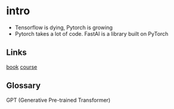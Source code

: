 # intro
- Tensorflow is dying, Pytorch is growing
- Pytorch takes a lot of code. FastAI is a library built on PyTorch

## Links

[book](https://github.com/fastai/fastbook)
[course](https://course.fast.ai/Lessons/lesson1.html)

## Glossary

GPT (Generative Pre-trained Transformer) 


